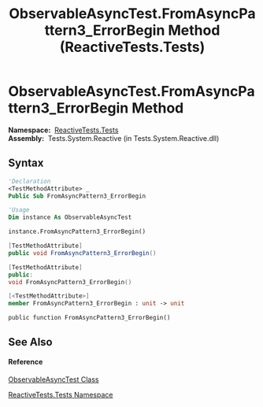 ﻿---
title: ObservableAsyncTest.FromAsyncPattern3_ErrorBegin Method  (ReactiveTests.Tests)
TOCTitle: FromAsyncPattern3_ErrorBegin Method
ms:assetid: M:ReactiveTests.Tests.ObservableAsyncTest.FromAsyncPattern3_ErrorBegin
ms:mtpsurl: https://msdn.microsoft.com/en-us/library/reactivetests.tests.observableasynctest.fromasyncpattern3_errorbegin(v=VS.103)
ms:contentKeyID: 36620705
ms.date: 06/28/2011
mtps_version: v=VS.103
f1_keywords:
- ReactiveTests.Tests.ObservableAsyncTest.FromAsyncPattern3_ErrorBegin
dev_langs:
- CSharp
- JScript
- VB
- FSharp
- c++
---

# ObservableAsyncTest.FromAsyncPattern3\_ErrorBegin Method

**Namespace:**  [ReactiveTests.Tests](hh289046\(v=vs.103\).md)  
**Assembly:**  Tests.System.Reactive (in Tests.System.Reactive.dll)

## Syntax

``` vb
'Declaration
<TestMethodAttribute> _
Public Sub FromAsyncPattern3_ErrorBegin
```

``` vb
'Usage
Dim instance As ObservableAsyncTest

instance.FromAsyncPattern3_ErrorBegin()
```

``` csharp
[TestMethodAttribute]
public void FromAsyncPattern3_ErrorBegin()
```

``` c++
[TestMethodAttribute]
public:
void FromAsyncPattern3_ErrorBegin()
```

``` fsharp
[<TestMethodAttribute>]
member FromAsyncPattern3_ErrorBegin : unit -> unit 
```

``` jscript
public function FromAsyncPattern3_ErrorBegin()
```

## See Also

#### Reference

[ObservableAsyncTest Class](hh314747\(v=vs.103\).md)

[ReactiveTests.Tests Namespace](hh289046\(v=vs.103\).md)

